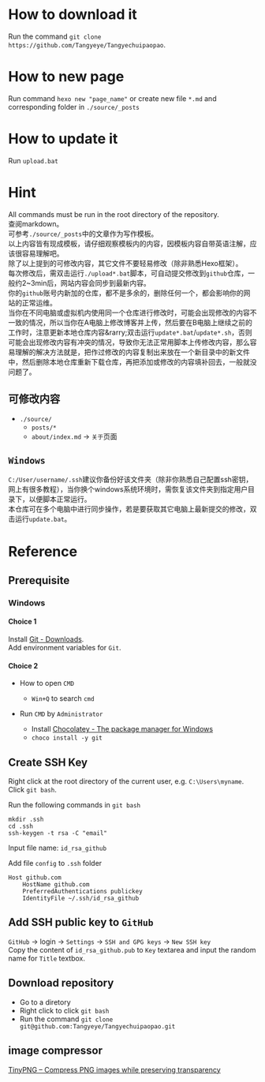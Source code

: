 # How to download it 
Run the command `git clone https://github.com/Tangyeye/Tangyechuipaopao`.  

# How to new page 
Run command `hexo new "page_name"` or create new file `*.md` and corresponding folder in `./source/_posts` 

# How to update it 
Run `upload.bat` 

# Hint 
All commands must be run in the root directory of the repository.  
查阅markdown。  
可参考`./source/_posts`中的文章作为写作模板。  
以上内容皆有现成模板，请仔细观察模板内的内容，因模板内容自带英语注解，应该很容易理解吧。  
除了以上提到的可修改内容，其它文件不要轻易修改（除非熟悉Hexo框架）。  
每次修改后，需双击运行`./upload*.bat`脚本，可自动提交修改到`github`仓库，一般约2~3min后，网站内容会同步到最新内容。  
你的`github`账号内新加的仓库，都不是多余的，删除任何一个，都会影响你的网站的正常运维。  
当你在不同电脑或虚拟机内使用同一个仓库进行修改时，可能会出现修改的内容不一致的情况，所以当你在A电脑上修改博客并上传，然后要在B电脑上继续之前的工作时，注意更新本地仓库内容&rarry;双击运行`update*.bat`/`update*.sh`，否则可能会出现修改内容有冲突的情况，导致你无法正常用脚本上传修改内容，那么容易理解的解决方法就是，把作过修改的内容复制出来放在一个新目录中的新文件中，然后删除本地仓库重新下载仓库，再把添加或修改的内容填补回去，一般就没问题了。  
## 可修改内容 
- `./source/`
    - `posts/*`
    - `about/index.md` &rarr; `关于`页面

## `Windows` 
`C:/User/username/.ssh`建议你备份好该文件夹（除非你熟悉自己配置ssh密钥，网上有很多教程），当你换个windows系统环境时，需恢复该文件夹到指定用户目录下，以便脚本正常运行。  
本仓库可在多个电脑中进行同步操作，若是要获取其它电脑上最新提交的修改，双击运行`update.bat`。  

# Reference 

## Prerequisite 

### Windows 

#### Choice 1 
Install [Git - Downloads](https://git-scm.com/downloads).  
Add environment variables for `Git`.  

#### Choice 2 
- How to open `CMD`
    - `Win+Q` to search `cmd`

- Run `CMD` by `Administrator`
    - Install [Chocolatey - The package manager for Windows](https://chocolatey.org/)
    - `choco install -y git`

## Create SSH Key
Right click at the root directory of the current user, e.g. `C:\Users\myname`.  
Click `git bash`.  

Run the following commands in `git bash`  
```
mkdir .ssh
cd .ssh
ssh-keygen -t rsa -C "email"
```
Input file name: `id_rsa_github`  

Add file `config` to `.ssh` folder   
```
Host github.com
    HostName github.com
    PreferredAuthentications publickey
    IdentityFile ~/.ssh/id_rsa_github
```

## Add SSH public key to `GitHub` 
`GitHub` &rarr; login &rarr; `Settings` &rarr; `SSH and GPG keys` &rarr; `New SSH key`  
Copy the content of `id_rsa_github.pub` to `Key` textarea and input the random name for `Title` textbox.  

## Download repository 
- Go to a diretory
- Right click to click `git bash`
- Run the command `git clone git@github.com:Tangyeye/Tangyechuipaopao.git`

## image compressor 
[TinyPNG – Compress PNG images while preserving transparency](https://tinypng.com/)  
